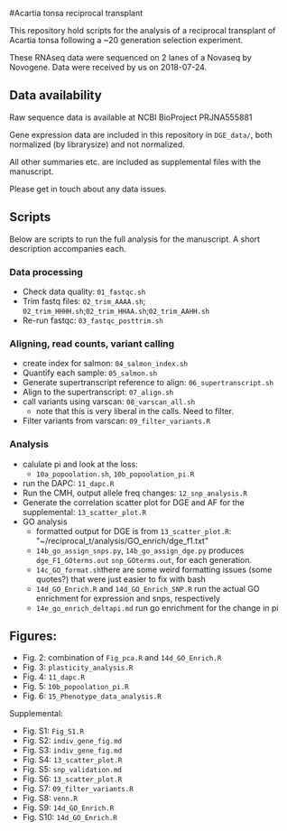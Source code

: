 #Acartia tonsa reciprocal transplant

This repository hold scripts for the analysis of a reciprocal transplant of Acartia tonsa following a ~20 generation selection experiment.  

These RNAseq data were sequenced on 2 lanes of a Novaseq by Novogene. Data were received by us on 2018-07-24. 

## Data availability

Raw sequence data is available at NCBI BioProject PRJNA555881

Gene expression data are included in this repository in `DGE_data/`, both normalized (by librarysize) and not normalized.

All other summaries etc. are included as supplemental files with the manuscript.

Please get in touch about any data issues.

## Scripts

Below are scripts to run the full analysis for the manuscript. A short description accompanies each. 

### Data processing

- Check data quality: `01_fastqc.sh`  
- Trim fastq files: `02_trim_AAAA.sh`; `02_trim_HHHH.sh`;`02_trim_HHAA.sh`;`02_trim_AAHH.sh`
- Re-run fastqc: `03_fastqc_posttrim.sh`

### Aligning, read counts, variant calling

- create index for salmon: `04_salmon_index.sh`
- Quantify each sample: `05_salmon.sh` 
- Generate supertranscript reference to align: `06_supertranscript.sh`
- Align to the supertranscript: `07_align.sh`
- call variants using varscan: `08_varscan_all.sh`
  - note that this is very liberal in the calls. Need to filter.
- Filter variants from varscan: `09_filter_variants.R`

### Analysis

- calulate pi and look at the loss: 
  - `10a_popoolation.sh`, `10b_popoolation_pi.R`
- run the DAPC: `11_dapc.R`
- Run the CMH, output allele freq changes: `12_snp_analysis.R`
- Generate the correlation scatter plot for DGE and AF for the supplemental: `13_scatter_plot.R`
- GO analysis
  - formatted output for DGE is from `13_scatter_plot.R`: "~/reciprocal_t/analysis/GO_enrich/dge_f1.txt"
  - `14b_go_assign_snps.py`, `14b_go_assign_dge.py` produces `dge_F1_GOterms.out` `snp_GOterms.out`, for each generation.
  - `14c_GO_format.sh`there are some weird formatting issues (some quotes?) that were just easier to fix with bash
  - `14d_GO_Enrich.R` and `14d_GO_Enrich_SNP.R` run the actual GO enrichment for expression and snps, respectively
  - `14e_go_enrich_deltapi.md` run go enrichment for the change in pi

## Figures:

- Fig. 2: combination of `Fig_pca.R` and `14d_GO_Enrich.R`  
- Fig. 3: `plasticity_analysis.R`   
- Fig. 4: `11_dapc.R`    
- Fig. 5: `10b_popoolation_pi.R`
- Fig. 6: `15_Phenotype_data_analysis.R`

Supplemental:
- Fig. S1: `Fig_S1.R`  
- Fig. S2: `indiv_gene_fig.md`  
- Fig. S3: `indiv_gene_fig.md`  
- Fig. S4: `13_scatter_plot.R`  
- Fig. S5: `snp_validation.md`  
- Fig. S6: `13_scatter_plot.R`  
- Fig. S7: `09_filter_variants.R`  
- Fig. S8: `venn.R`  
- Fig. S9: `14d_GO_Enrich.R`  
- Fig. S10: `14d_GO_Enrich.R`  
